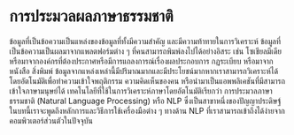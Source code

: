 # การประมวลผลภาษาธรรมชาติ 
ข้อมูลที่เป็นข้อความเป็นแหล่งของข้อมูลที่ทั้งมีความสำคัญ และมีความท้าทายในการวิเคราะห์ ข้อมูลที่เป็นข้อความเป็นผลมาจากแพลตฟอร์มต่าง ๆ ที่คนสามารถพิมพ์ลงไปได้อย่างอิสระ เช่น โซเชียลมีเดีย หรือมาจากองค์กรที่ต้องประกาศหรือมีการแถลงการณ์เรื่องผลประกอบการ กฏระเบียบ หรือมาจากหนังสือ สิ่งพิมพ์ ข้อมูลจากแหล่งเหล่านี้มีปริมาณมากและมีประโยชน์มากหากเราสามารถวิเคราะห์ได้โดยอัตโนมัติเพื่อทำความเข้าใจพฤติกรรม ความคิดเห็นของคน หรือนำมาเป็นแอพพลิเคชันที่มีสามารถเข้าใจภาษามนุษย์ได้ เทคโนโลยีที่ใช้ในการวิเคราะห์ภาษาโดยอัตโนมัติเรียกว่า การประมวลภาษาธรรมชาติ (Natural Language Processing) หรือ NLP ซึ่งเป็นสาขาหนึ่งของปัญญาประดิษฐ์ ในบทนี้เราจะพูดถึงหลักการและวิธีการใช้เครื่องมือต่าง ๆ ทางด้าน NLP ที่เราสามารถเข้าถึงได้ง่ายจากคอมพิวเตอร์ส่วนตัวในปัจจุบัน

```{tableofcontents}
```
